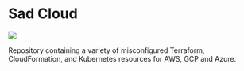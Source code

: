 # Sad Cloud

![](.imgages/sad-cloud.png)

Repository containing a variety of misconfigured Terraform, CloudFormation, and Kubernetes resources
for AWS, GCP and Azure.

